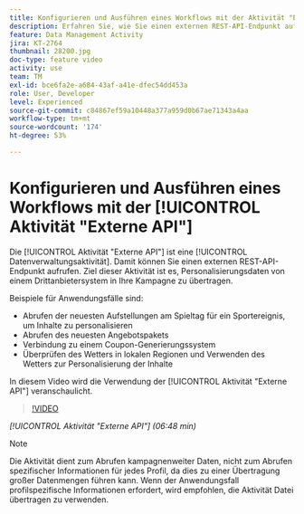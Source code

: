 ```yaml
---
title: Konfigurieren und Ausführen eines Workflows mit der Aktivität "Externe API"
description: Erfahren Sie, wie Sie einen externen REST-API-Endpunkt aufrufen, um Personalisierungsdaten von einem Drittanbietersystem in Ihre Kampagne zu ziehen.
feature: Data Management Activity
jira: KT-2764
thumbnail: 28200.jpg
doc-type: feature video
activity: use
team: TM
exl-id: bce6fa2e-a684-43af-a41e-dfec54dd453a
role: User, Developer
level: Experienced
source-git-commit: c84867ef59a10448a377a959d0b67ae71343a4aa
workflow-type: tm+mt
source-wordcount: '174'
ht-degree: 53%

---
```


# Konfigurieren und Ausführen eines Workflows mit der [!UICONTROL Aktivität &quot;Externe API&quot;]

Die [!UICONTROL Aktivität &quot;Externe API&quot;] ist eine [!UICONTROL Datenverwaltungsaktivität]. Damit können Sie einen externen REST-API-Endpunkt aufrufen. Ziel dieser Aktivität ist es, Personalisierungsdaten von einem Drittanbietersystem in Ihre Kampagne zu übertragen.

Beispiele für Anwendungsfälle sind:

* Abrufen der neuesten Aufstellungen am Spieltag für ein Sportereignis, um Inhalte zu personalisieren
* Abrufen des neuesten Angebotspakets
* Verbindung zu einem Coupon-Generierungssystem
* Überprüfen des Wetters in lokalen Regionen und Verwenden des Wetters zur Personalisierung der Inhalte

In diesem Video wird die Verwendung der [!UICONTROL Aktivität &quot;Externe API&quot;] veranschaulicht.

>[!VIDEO](https://video.tv.adobe.com/v/28200/?quality=12&learn=on)

*[!UICONTROL Aktivität &quot;Externe API&quot;] (06:48 min)*

>[!NOTE]
>
>Die Aktivität dient zum Abrufen kampagnenweiter Daten, nicht zum Abrufen spezifischer Informationen für jedes Profil, da dies zu einer Übertragung großer Datenmengen führen kann. Wenn der Anwendungsfall profilspezifische Informationen erfordert, wird empfohlen, die Aktivität Datei übertragen zu verwenden.
